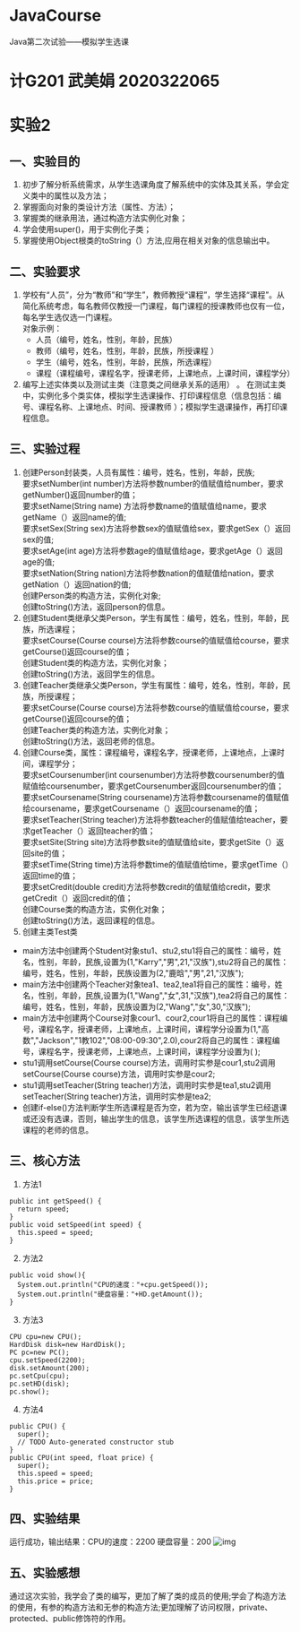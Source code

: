 # JavaCourse
Java第二次试验——模拟学生选课
# 计G201 武美娟 2020322065

# 实验2

## 一、实验目的
1. 初步了解分析系统需求，从学生选课角度了解系统中的实体及其关系，学会定义类中的属性以及方法；
2. 掌握面向对象的类设计方法（属性、方法）；
3. 掌握类的继承用法，通过构造方法实例化对象；
4. 学会使用super()，用于实例化子类；
5. 掌握使用Object根类的toString（）方法,应用在相关对象的信息输出中。
## 二、实验要求
1. 学校有“人员”，分为“教师”和“学生”，教师教授“课程”，学生选择“课程”。从简化系统考虑，每名教师仅教授一门课程，每门课程的授课教师也仅有一位，每名学生选仅选一门课程。  
对象示例： 	 
   * 人员（编号，姓名，性别，年龄，民族） 
   * 教师（编号，姓名，性别，年龄，民族，所授课程 ） 
   * 学生（编号，姓名，性别，年龄，民族，所选课程） 
   * 课程（课程编号，课程名字，授课老师，上课地点，上课时间，课程学分）
2. 编写上述实体类以及测试主类（注意类之间继承关系的适用） 。 
   在测试主类中，实例化多个类实体，模拟学生选课操作、打印课程信息（信息包括：编号、课程名称、上课地点、时间、授课教师 ）；模拟学生退课操作，再打印课程信息。  
## 三、实验过程
1. 创建Person封装类，人员有属性：编号，姓名，性别，年龄，民族;   
   要求setNumber(int number)方法将参数number的值赋值给number，要求getNumber()返回number的值；  
   要求setName(String name) 方法将参数name的值赋值给name，要求getName（）返回name的值;     
   要求setSex(String sex)方法将参数sex的值赋值给sex，要求getSex（）返回sex的值;     
   要求setAge(int age)方法将参数age的值赋值给age，要求getAge（）返回age的值;    
   要求setNation(String nation)方法将参数nation的值赋值给nation，要求getNation（）返回nation的值;  
   创建Person类的构造方法，实例化对象;  
   创建toString()方法，返回person的信息。 
2. 创建Student类继承父类Person，学生有属性：编号，姓名，性别，年龄，民族，所选课程；   
   要求setCourse(Course course)方法将参数course的值赋值给course，要求getCourse()返回course的值；   
   创建Student类的构造方法，实例化对象；   
   创建toString()方法，返回学生的信息。 
3. 创建Teacher类继承父类Person，学生有属性：编号，姓名，性别，年龄，民族，所授课程；   
   要求setCourse(Course course)方法将参数course的值赋值给course，要求getCourse()返回course的值；   
   创建Teacher类的构造方法，实例化对象；  
   创建toString()方法，返回老师的信息。  
4. 创建Course类，属性：课程编号，课程名字，授课老师，上课地点，上课时间，课程学分；   
   要求setCoursenumber(int coursenumber)方法将参数coursenumber的值赋值给coursenumber，要求getCoursenumber返回coursenumber的值；   
   要求setCoursename(String coursename)方法将参数coursename的值赋值给coursename，要求getCoursename（）返回coursename的值；   
   要求setTeacher(String teacher)方法将参数teacher的值赋值给teacher，要求getTeacher（）返回teacher的值；   
   要求setSite(String site)方法将参数site的值赋值给site，要求getSite（）返回site的值；    
   要求setTime(String time)方法将参数time的值赋值给time，要求getTime（）返回time的值；   
   要求setCredit(double credit)方法将参数credit的值赋值给credit，要求getCredit（）返回credit的值；   
   创建Course类的构造方法，实例化对象；   
   创建toString()方法，返回课程的信息。 
 5. 创建主类Test类
  * main方法中创建两个Student对象stu1、stu2,stu1将自己的属性：编号，姓名，性别，年龄，民族,设置为(1,"Karry","男",21,"汉族"),stu2将自己的属性：编号，姓名，性别，年龄，民族设置为(2,"鹿晗","男",21,"汉族");
  * main方法中创建两个Teacher对象tea1、tea2,tea1将自己的属性：编号，姓名，性别，年龄，民族,设置为(1,"Wang","女",31,"汉族"),tea2将自己的属性：编号，姓名，性别，年龄，民族设置为(2,"Wang","女",30,"汉族");
  * main方法中创建两个Course对象cour1、cour2,cour1将自己的属性：课程编号，课程名字，授课老师，上课地点，上课时间，课程学分设置为(1,"高数","Jackson","1教102","08:00-09:30",2.0),cour2将自己的属性：课程编号，课程名字，授课老师，上课地点，上课时间，课程学分设置为( );
  * stu1调用setCourse(Course course)方法，调用时实参是cour1,stu2调用setCourse(Course course)方法，调用时实参是cour2;
  * stu1调用setTeacher(String teacher)方法，调用时实参是tea1,stu2调用setTeacher(String teacher)方法，调用时实参是tea2;
  * 创建if-else()方法判断学生所选课程是否为空，若为空，输出该学生已经退课或还没有选课，否则，输出学生的信息，该学生所选课程的信息，该学生所选课程的老师的信息。
## 三、核心方法
1. 方法1
```
public int getSpeed() {
  return speed;
}
public void setSpeed(int speed) {
  this.speed = speed;
}
 ```
 2. 方法2
 ```
 public void show(){
   System.out.println("CPU的速度："+cpu.getSpeed());
   System.out.println("硬盘容量："+HD.getAmount());
}
 ```
 3. 方法3
 ```
 CPU cpu=new CPU();
 HardDisk disk=new HardDisk();
 PC pc=new PC();
 cpu.setSpeed(2200);
 disk.setAmount(200);
 pc.setCpu(cpu);
 pc.setHD(disk);
 pc.show();
 ```
 4. 方法4
 ```
 public CPU() {
   super();
   // TODO Auto-generated constructor stub
 }
 public CPU(int speed, float price) {
   super();
   this.speed = speed;
   this.price = price;
 }
 ```
## 四、实验结果
  运行成功，输出结果：CPU的速度：2200   硬盘容量：200
  ![img](http://note.youdao.com/yws/public/resource/253af59d7c3cc80c27cd7edcfc8a506e/xmlnote/WEBRESOURCEed65ad4dbc90574ec7d9e524bb29c401/13)
  
## 五、实验感想
  通过这次实验，我学会了类的编写，更加了解了类的成员的使用;学会了构造方法的使用，有参的构造方法和无参的构造方法;更加理解了访问权限，private、protected、public修饰符的作用。

